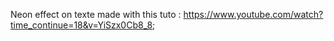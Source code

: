 Neon effect on texte made with this tuto : https://www.youtube.com/watch?time_continue=18&v=YiSzx0Cb8_8;

